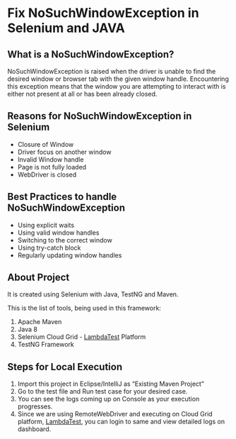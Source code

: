 # Fix NoSuchWindowException in Selenium and JAVA


## What is a NoSuchWindowException?
NoSuchWindowException is raised when the driver is unable to find the desired window or browser tab with the given window handle. Encountering this exception means that the window you are attempting to interact with is either not present at all or has been already closed. 

## Reasons for NoSuchWindowException in Selenium
- Closure of Window
- Driver focus on another window
- Invalid Window handle
- Page is not fully loaded
- WebDriver is closed

## Best Practices to handle NoSuchWindowException
- Using explicit waits
- Using valid window handles
- Switching to the correct window
- Using try-catch block
- Regularly updating window handles

## About Project
It is created using Selenium with Java, TestNG and Maven.

This is the list of tools, being used in this framework:
1. Apache Maven
2. Java 8
3. Selenium Cloud Grid - [LambdaTest](http://www.lambdatest.com?fp_ref=vipul51) Platform
4. TestNG Framework

## Steps for Local Execution
1. Import this project in Eclipse/IntelliJ as “Existing Maven Project”
2. Go to the test file and Run test case for your desired case.
3. You can see the logs coming up on Console as your execution progresses.
4. Since we are using RemoteWebDriver and executing on Cloud Grid platform, [LambdaTest](http://www.lambdatest.com?fp_ref=vipul51), you can login to same and view detailed logs on dashboard.
